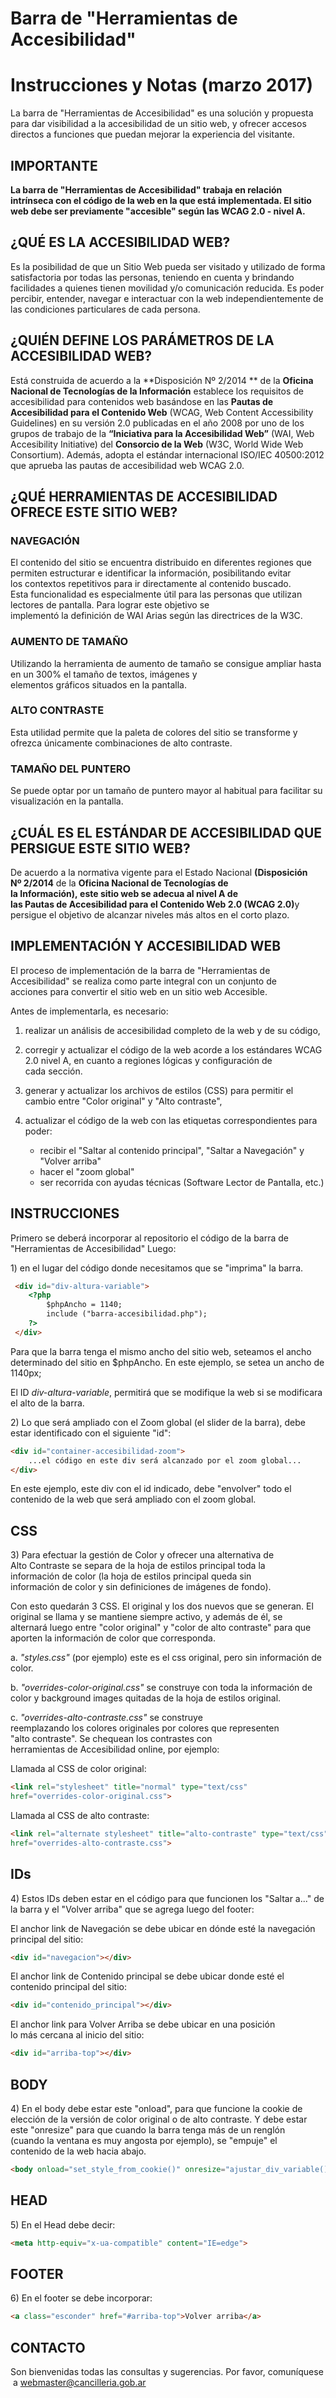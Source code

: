 # Barra de "Herramientas de Accesibilidad"
# Instrucciones y Notas (marzo 2017)

La barra de "Herramientas de Accesibilidad" es una solución y propuesta para dar visibilidad a la accesibilidad de un sitio web, y ofrecer accesos directos a funciones que puedan mejorar la experiencia del visitante.

## IMPORTANTE
**La barra de "Herramientas de Accesibilidad" trabaja en relación intrínseca con el código de la web en la que está implementada.
El sitio web debe ser previamente "accesible" según las WCAG 2.0 - nivel A.**

## ¿QUÉ ES LA ACCESIBILIDAD WEB?

Es la posibilidad de que un Sitio Web pueda ser visitado y utilizado de forma satisfactoria por todas las personas, teniendo en cuenta y brindando facilidades a quienes tienen movilidad y/o comunicación reducida.
Es poder percibir, entender, navegar e interactuar con la web independientemente de las condiciones particulares de cada persona.

## ¿QUIÉN DEFINE LOS PARÁMETROS DE LA ACCESIBILIDAD WEB?

Está construida de acuerdo a la **Disposición Nº 2/2014 ** de la **Oficina Nacional de Tecnologías de la Información** establece los requisitos de accesibilidad para contenidos web basándose en las **Pautas de Accesibilidad para el Contenido Web** (WCAG, Web Content Accessibility Guidelines) en su versión 2.0 publicadas en el año 2008 por uno de los grupos de trabajo de la **“Iniciativa para la Accesibilidad Web”** (WAI, Web Accesibility Initiative) del **Consorcio de la Web** (W3C, World Wide Web Consortium). Además, adopta el estándar internacional ISO/IEC 40500:2012 que aprueba las pautas de accesibilidad web WCAG 2.0.

## ¿QUÉ HERRAMIENTAS DE ACCESIBILIDAD OFRECE ESTE SITIO WEB?

### NAVEGACIÓN

El contenido del sitio se encuentra distribuido en diferentes regiones que permiten estructurar e identificar la información, posibilitando evitar los contextos repetitivos para ir directamente al contenido buscado.
Esta funcionalidad es especialmente útil para las personas que utilizan lectores de pantalla. 
Para lograr este objetivo se implementó la definición de WAI Arias según las directrices de la W3C.

### AUMENTO DE TAMAÑO

Utilizando la herramienta de aumento de tamaño se consigue ampliar hasta en un 300% el tamaño de textos, imágenes y elementos gráficos situados en la pantalla.

### ALTO CONTRASTE

Esta utilidad permite que la paleta de colores del sitio se transforme y ofrezca únicamente combinaciones de alto contraste.

### TAMAÑO DEL PUNTERO

Se puede optar por un tamaño de puntero mayor al habitual para facilitar su visualización en la pantalla.

## ¿CUÁL ES EL ESTÁNDAR DE ACCESIBILIDAD QUE PERSIGUE ESTE SITIO WEB?

De acuerdo a la normativa vigente para el Estado Nacional **(Disposición Nº 2/2014​** de la **Oficina Nacional de Tecnologías de la Información), este sitio web se adecua al nivel A de las Pautas de Accesibilidad para el Contenido Web 2.0 (WCAG 2.0)​** y persigue el objetivo de alcanzar niveles más altos en el corto plazo.

## IMPLEMENTACIÓN Y ACCESIBILIDAD WEB
El proceso de implementación de la barra de "Herramientas de Accesibilidad" se realiza como parte integral con un conjunto de acciones para convertir el sitio web en un sitio web Accesible.

Antes de implementarla, es necesario:

1. realizar un análisis de accesibilidad completo de la web y de su código,

2. corregir y actualizar el código de la web acorde a los estándares WCAG 2.0 nivel A, en cuanto a regiones lógicas y configuración de cada sección.

3. generar y actualizar los archivos de estilos (CSS) para permitir el cambio entre "Color original" y "Alto contraste",

4. actualizar el código de la web con las etiquetas correspondientes para poder:
    * recibir el "Saltar al contenido principal", "Saltar a Navegación" y "Volver arriba"
    * hacer el "zoom global"
    * ser recorrida con ayudas técnicas (Software Lector de Pantalla, etc.)

## INSTRUCCIONES

Primero se deberá incorporar al repositorio el código de la barra de "Herramientas de Accesibilidad"
Luego:

1) en el lugar del código donde necesitamos que se "imprima" la barra.

```HTML
 <div id="div-altura-variable">
    <?php
        $phpAncho = 1140;
        include ("barra-accesibilidad.php");
    ?>
 </div>
 ```

Para que la barra tenga el mismo ancho del sitio web, seteamos el ancho determinado del sitio en $phpAncho.
En este ejemplo, se setea un ancho de 1140px;

El ID *div-altura-variable*, permitirá que se modifique la web si se modificara el alto de la barra.

2) Lo que será ampliado con el Zoom global (el slider de la barra), debe estar identificado
con el siguiente "id":

```HTML
<div id="container-accesibilidad-zoom">
    ...el código en este div será alcanzado por el zoom global...
</div>
 ```

En este ejemplo, este div con el id indicado, debe "envolver" todo el contenido de la web que será ampliado con el zoom global.

## CSS

3) Para efectuar la gestión de Color y ofrecer una alternativa de Alto Contraste se separa de la hoja de estilos principal toda la información de color (la hoja de estilos principal queda sin información de color y sin definiciones de imágenes de fondo).

Con esto quedarán 3 CSS. El original y los dos nuevos que se generan. El original se llama y se mantiene siempre activo, y además de él, se alternará luego entre "color original" y "color de alto contraste" para que aporten la información de color que corresponda.

a. *"styles.css"* (por ejemplo) este es el css original, pero sin información de color.

b. *"overrides-color-original.css"* se construye con toda la información de color y background images quitadas de la hoja de estilos original.

c. *"overrides-alto-contraste.css"* se construye reemplazando los colores originales por colores que representen "alto contraste". Se chequean los contrastes con herramientas de Accesibilidad online, por ejemplo: 

Llamada al CSS de color original:
```HTML
<link rel="stylesheet" title="normal" type="text/css" 
href="overrides-color-original.css">
 ```

Llamada al CSS de alto contraste:
 ```HTML
<link rel="alternate stylesheet" title="alto-contraste" type="text/css"
href="overrides-alto-contraste.css">
 ```
## IDs

4) Estos IDs deben estar en el código para que funcionen los "Saltar a..." de la barra y el "Volver arriba" que se agrega luego del footer:

El anchor link de Navegación se debe ubicar en dónde esté la navegación principal del sitio:

```HTML
<div id="navegacion"></div>
 ```
El anchor link de Contenido principal se debe ubicar donde esté el contenido principal del sitio:

```HTML
<div id="contenido_principal"></div>
 ```
El anchor link para Volver Arriba se debe ubicar en una posición lo más cercana al inicio del sitio:

```HTML
<div id="arriba-top"></div>
 ```

## BODY

4) En el body debe estar este "onload", para que funcione la cookie de elección de la versión de color original o de alto contraste. Y debe estar este "onresize" para que cuando la barra tenga más de un renglón (cuando la ventana es muy angosta por ejemplo), se "empuje" el contenido de la web hacia abajo.

```HTML
<body onload="set_style_from_cookie()" onresize="ajustar_div_variable()">
 ```

## HEAD

5) En el Head debe decir:
```HTML
<meta http-equiv="x-ua-compatible" content="IE=edge">
 ```

## FOOTER
6) En el footer se debe incorporar:
```HTML
<a class="esconder" href="#arriba-top">Volver arriba</a>
 ```

## CONTACTO

Son bienvenidas todas las consultas y sugerencias. Por favor, comuníquese a webmaster@cancilleria.gob.ar

